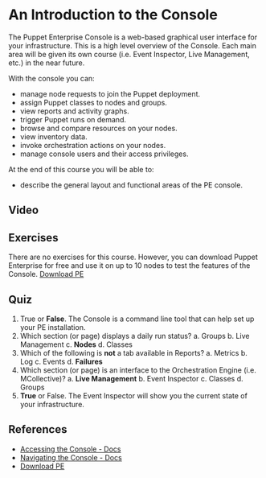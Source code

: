 # An Introduction to the Console
The Puppet Enterprise Console is a web-based graphical user interface for your infrastructure. This is a high level overview of the Console. Each main area will be given its own course (i.e. Event Inspector, Live Management, etc.) in the near future.

With the console you can:

* manage node requests to join the Puppet deployment.
* assign Puppet classes to nodes and groups.
* view reports and activity graphs.
* trigger Puppet runs on demand.
* browse and compare resources on your nodes.
* view inventory data.
* invoke orchestration actions on your nodes.
* manage console users and their access privileges.

At the end of this course you will be able to:

* describe the general layout and functional areas of the PE console.

## Video

## Exercises
There are no exercises for this course. However, you can download Puppet Enterprise for free and use it on up to 10 nodes to test the features of the Console. [Download PE](https://puppetlabs.com/puppet/puppet-enterprise)

## Quiz
1. True or **False**. The Console is a command line tool that can help set up your PE installation.
2. Which section (or page) displays a daily run status?
	a. Groups
	b. Live Management
	c. **Nodes**
	d. Classes
3. Which of the following is **not** a tab available in Reports?
	a. Metrics
	b. Log
	c. Events
	d. **Failures**
4. Which section (or page) is an interface to the Orchestration Engine (i.e. MCollective)?
	a. **Live Management**
	b. Event Inspector
	c. Classes
	d. Groups
5. **True** or False. The Event Inspector will show you the current state of your infrastructure.


## References
* [Accessing the Console - Docs](http://docs.puppetlabs.com/pe/latest/console_accessing.html)
* [Navigating the Console - Docs](http://docs.puppetlabs.com/pe/latest/console_navigating.html)
* [Download PE](https://puppetlabs.com/puppet/puppet-enterprise)